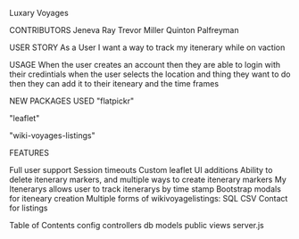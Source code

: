 Luxary Voyages

CONTRIBUTORS
Jeneva Ray
Trevor Miller
Quinton Palfreyman


USER STORY
As a User I want a way to track my itenerary while on vaction

USAGE
When the user creates an account 
then they are able to login with their credintials
when the user selects the location and thing they want to do
then they can add it to their iteneary and the time frames


NEW PACKAGES USED
 "flatpickr" 

 "leaflet"

 "wiki-voyages-listings"


FEATURES

Full user support
Session timeouts 
Custom leaflet UI additions 
 Ability to delete itenerary markers, and multiple ways to create itenerary markers
My Itenerarys allows user to track itenerarys by time stamp
Bootstrap modals for iteneary creation
Multiple forms of wikivoyagelistings: SQL CSV
 Contact for listings

Table of Contents
config
controllers
db
models
public
views
server.js






